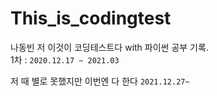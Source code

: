 # This_is_codingtest
나동빈 저 이것이 코딩테스트다 with 파이썬 공부 기록.
</br>
1차 : `2020.12.17 ~ 2021.03`


저 때 별로 못했지만 이번엔 다 한다
`2021.12.27~`
